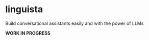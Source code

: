 # linguista
Build conversational assistants easily and with the power of LLMs

**WORK IN PROGRESS**
